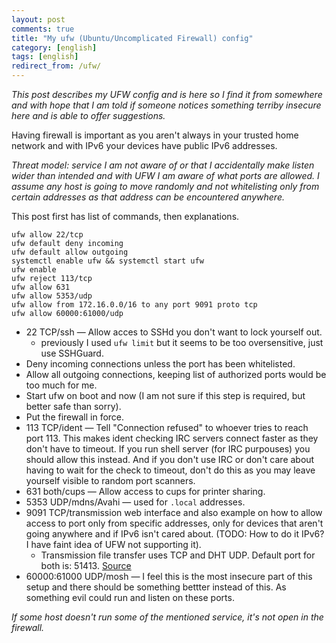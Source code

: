 ```yaml
---
layout: post
comments: true
title: "My ufw (Ubuntu/Uncomplicated Firewall) config"
category: [english]
tags: [english]
redirect_from: /ufw/
---
```


*This post describes my UFW config and is here so I find it from somewhere
 and with hope that I am told if someone notices something terriby insecure
 here and is able to offer suggestions.*

Having firewall is important as you aren't always in your trusted home
network and with IPv6 your devices have public IPv6 addresses.

*Threat model: service I am not aware of or that I accidentally make
 listen wider than intended and with UFW I am aware of what ports are
 allowed. I assume any host is going to move randomly and not
 whitelisting only from certain addresses as that address can be
 encountered anywhere.*

This post first has list of commands, then explanations.

```
ufw allow 22/tcp
ufw default deny incoming
ufw default allow outgoing
systemctl enable ufw && systemctl start ufw
ufw enable
ufw reject 113/tcp
ufw allow 631
ufw allow 5353/udp
ufw allow from 172.16.0.0/16 to any port 9091 proto tcp
ufw allow 60000:61000/udp
```

* 22 TCP/ssh — Allow acces to SSHd you don't want to lock yourself out.
    * previously I used `ufw limit` but it seems to be too oversensitive,
      just use SSHGuard.
* Deny incoming connections unless the port has been whitelisted.
* Allow all outgoing connections, keeping list of authorized ports would
  be too much for me.
* Start ufw on boot and now (I am not sure if this step is required, but
  better safe than sorry).
* Put the firewall in force.
* 113 TCP/ident — Tell "Connection refused" to whoever tries to reach port
  113. This makes ident checking IRC servers connect faster as they don't
  have to timeout. If you run shell server (for IRC purpouses) you should
  allow this instead. And if you don't use IRC or don't care about having
  to wait for the check to timeout, don't do this as you may leave
  yourself visible to random port scanners.
* 631 both/cups — Allow access to cups for printer sharing.
* 5353 UDP/mdns/Avahi — used for `.local` addresses.
* 9091 TCP/transmission web interface and also example on how to allow
  access to port only from specific addresses, only for devices that
  aren't going anywhere and if IPv6 isn't cared about. (TODO: How to do
  it IPv6? I have faint idea of UFW not supporting it).
    * Transmission file transfer uses TCP and DHT UDP. Default port for
      both is: 51413. [Source](https://trac.transmissionbt.com/ticket/2265)
* 60000:61000 UDP/mosh — I feel this is the most insecure part of this
  setup and there should be something bettter instead of this. As
  something evil could run and listen on these ports.

*If some host doesn't run some of the mentioned service, it's not open in
the firewall.*
